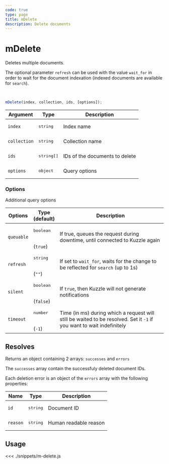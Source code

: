```yaml
---
code: true
type: page
title: mDelete
description: Delete documents
---
```


# mDelete

Deletes multiple documents.

The optional parameter `refresh` can be used with the value `wait_for` in order to wait for the document indexation (indexed documents are available for `search`).

<br/>

```js
mDelete(index, collection, ids, [options]);
```

| Argument     | Type                | Description                    |
| ------------ | ------------------- | ------------------------------ |
| `index`      | <pre>string</pre>   | Index name                     |
| `collection` | <pre>string</pre>   | Collection name                |
| `ids`        | <pre>string[]</pre> | IDs of the documents to delete |
| `options`    | <pre>object</pre>   | Query options                  |

### Options

Additional query options

| Options    | Type<br/>(default)               | Description                                                                                                           |
| ---------- | -------------------------------- | --------------------------------------------------------------------------------------------------------------------- |
| `queuable` | <pre>boolean</pre><br/>(`true`)  | If true, queues the request during downtime, until connected to Kuzzle again                                          |
| `refresh`  | <pre>string</pre><br/>(`""`)     | If set to `wait_for`, waits for the change to be reflected for `search` (up to 1s)                                    |
| `silent`   | <pre>boolean</pre><br/>(`false`) | If `true`, then Kuzzle will not generate notifications <SinceBadge version="7.5.3"/>                                  |
| `timeout`  | <pre>number</pre><br/>(`-1`)     | Time (in ms) during which a request will still be waited to be resolved. Set it `-1` if you want to wait indefinitely |

## Resolves

Returns an object containing 2 arrays: `successes` and `errors`

The `successes` array contain the successfuly deleted document IDs.

Each deletion error is an object of the `errors` array with the following properties:

| Name     | Type              | Description           |
| -------- | ----------------- | --------------------- |
| `id`     | <pre>string</pre> | Document ID           |
| `reason` | <pre>string</pre> | Human readable reason |

## Usage

<<< ./snippets/m-delete.js
